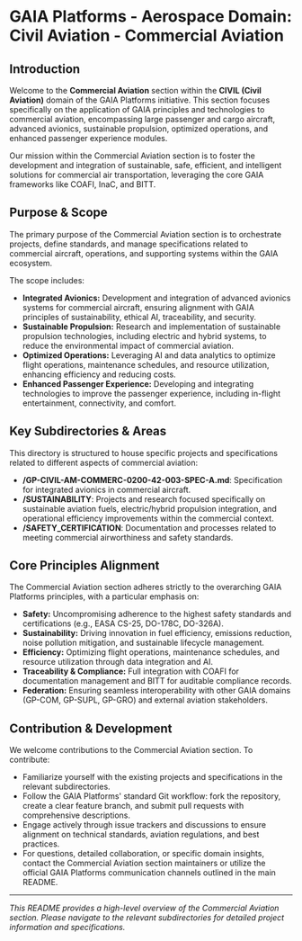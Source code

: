 # GAIA Platforms - Aerospace Domain: Civil Aviation - Commercial Aviation

## Introduction

Welcome to the **Commercial Aviation** section within the **CIVIL (Civil Aviation)** domain of the GAIA Platforms initiative. This section focuses specifically on the application of GAIA principles and technologies to commercial aviation, encompassing large passenger and cargo aircraft, advanced avionics, sustainable propulsion, optimized operations, and enhanced passenger experience modules.

Our mission within the Commercial Aviation section is to foster the development and integration of sustainable, safe, efficient, and intelligent solutions for commercial air transportation, leveraging the core GAIA frameworks like COAFI, InaC, and BITT.

## Purpose & Scope

The primary purpose of the Commercial Aviation section is to orchestrate projects, define standards, and manage specifications related to commercial aircraft, operations, and supporting systems within the GAIA ecosystem.

The scope includes:

* **Integrated Avionics:** Development and integration of advanced avionics systems for commercial aircraft, ensuring alignment with GAIA principles of sustainability, ethical AI, traceability, and security.
* **Sustainable Propulsion:** Research and implementation of sustainable propulsion technologies, including electric and hybrid systems, to reduce the environmental impact of commercial aviation.
* **Optimized Operations:** Leveraging AI and data analytics to optimize flight operations, maintenance schedules, and resource utilization, enhancing efficiency and reducing costs.
* **Enhanced Passenger Experience:** Developing and integrating technologies to improve the passenger experience, including in-flight entertainment, connectivity, and comfort.

## Key Subdirectories & Areas

This directory is structured to house specific projects and specifications related to different aspects of commercial aviation:

* **/GP-CIVIL-AM-COMMERC-0200-42-003-SPEC-A.md**: Specification for integrated avionics in commercial aircraft.
* **/SUSTAINABILITY**: Projects and research focused specifically on sustainable aviation fuels, electric/hybrid propulsion integration, and operational efficiency improvements within the commercial context.
* **/SAFETY_CERTIFICATION**: Documentation and processes related to meeting commercial airworthiness and safety standards.

## Core Principles Alignment

The Commercial Aviation section adheres strictly to the overarching GAIA Platforms principles, with a particular emphasis on:

* **Safety:** Uncompromising adherence to the highest safety standards and certifications (e.g., EASA CS-25, DO-178C, DO-326A).
* **Sustainability:** Driving innovation in fuel efficiency, emissions reduction, noise pollution mitigation, and sustainable lifecycle management.
* **Efficiency:** Optimizing flight operations, maintenance schedules, and resource utilization through data integration and AI.
* **Traceability & Compliance:** Full integration with COAFI for documentation management and BITT for auditable compliance records.
* **Federation:** Ensuring seamless interoperability with other GAIA domains (GP-COM, GP-SUPL, GP-GRO) and external aviation stakeholders.

## Contribution & Development

We welcome contributions to the Commercial Aviation section. To contribute:

* Familiarize yourself with the existing projects and specifications in the relevant subdirectories.
* Follow the GAIA Platforms' standard Git workflow: fork the repository, create a clear feature branch, and submit pull requests with comprehensive descriptions.
* Engage actively through issue trackers and discussions to ensure alignment on technical standards, aviation regulations, and best practices.
* For questions, detailed collaboration, or specific domain insights, contact the Commercial Aviation section maintainers or utilize the official GAIA Platforms communication channels outlined in the main README.

---

*This README provides a high-level overview of the Commercial Aviation section. Please navigate to the relevant subdirectories for detailed project information and specifications.*
